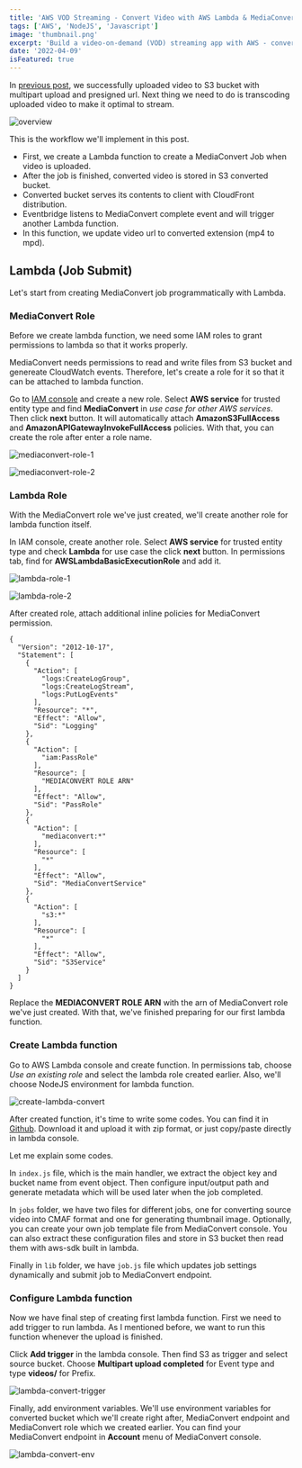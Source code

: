```yaml
---
title: 'AWS VOD Streaming - Convert Video with AWS Lambda & MediaConvert'
tags: ['AWS', 'NodeJS', 'Javascript']
image: 'thumbnail.png'
excerpt: 'Build a video-on-demand (VOD) streaming app with AWS - convert uploaded video to adaptive media format (CMAF) with AWS Lambda and MediaConvert.'
date: '2022-04-09'
isFeatured: true
---
```


In [previous post](/posts/aws-vod-streaming-video-upload), we successfully uploaded video to S3 bucket with multipart upload and presigned url. Next thing we need to do is transcoding uploaded video to make it optimal to stream.

![overview](overview.png)

This is the workflow we'll implement in this post.

* First, we create a Lambda function to create a MediaConvert Job when video is uploaded.
* After the job is finished, converted video is stored in S3 converted bucket.
* Converted bucket serves its contents to client with CloudFront distribution.
* Eventbridge listens to MediaConvert complete event and will trigger another Lambda function.
* In this function, we update video url to converted extension (mp4 to mpd).

## Lambda (Job Submit)

Let's start from creating MediaConvert job programmatically with Lambda.

### MediaConvert Role

Before we create lambda function, we need some IAM roles to grant permissions to lambda so that it works properly.

MediaConvert needs permissions to read and write files from S3 bucket and genereate CloudWatch events. Therefore, let's create a role for it so that it can be attached to lambda function.

Go to [IAM console](https://console.aws.amazon.com/iam/home) and create a new role. Select **AWS service** for trusted entity type and find **MediaConvert** in *use case for other AWS services*. Then click **next** button. It will automatically attach **AmazonS3FullAccess** and **AmazonAPIGatewayInvokeFullAccess** policies. With that, you can create the role after enter a role name.

![mediaconvert-role-1](mediaconvert-role-1.png)

![mediaconvert-role-2](mediaconvert-role-2.png)

### Lambda Role

With the MediaConvert role we've just created, we'll create another role for lambda function itself.

In IAM console, create another role. Select **AWS service** for trusted entity type and check **Lambda** for use case the click **next** button. In permissions tab, find for **AWSLambdaBasicExecutionRole** and add it.

![lambda-role-1](lambda-role-1.png)

![lambda-role-2](lambda-role-2.png)

After created role, attach additional inline policies for MediaConvert permission.

```json:aws-vod-streaming-convert
{
  "Version": "2012-10-17",
  "Statement": [
    {
      "Action": [
        "logs:CreateLogGroup",
        "logs:CreateLogStream",
        "logs:PutLogEvents"
      ],
      "Resource": "*",
      "Effect": "Allow",
      "Sid": "Logging"
    },
    {
      "Action": [
        "iam:PassRole"
      ],
      "Resource": [
        "MEDIACONVERT ROLE ARN"
      ],
      "Effect": "Allow",
      "Sid": "PassRole"
    },
    {
      "Action": [
        "mediaconvert:*"
      ],
      "Resource": [
        "*"
      ],
      "Effect": "Allow",
      "Sid": "MediaConvertService"
    },
    {
      "Action": [
        "s3:*"
      ],
      "Resource": [
        "*"
      ],
      "Effect": "Allow",
      "Sid": "S3Service"
    }
  ]
}
```

Replace the **MEDIACONVERT ROLE ARN** with the arn of MediaConvert role we've just created. With that, we've finished preparing for our first lambda function.

### Create Lambda function

Go to AWS Lambda console and create function. In permissions tab, choose *Use an existing role* and select the lambda role created earlier. Also, we'll choose NodeJS environment for lambda function.

![create-lambda-convert](create-lambda-convert.png)

After created function, it's time to write some codes. You can find it in [Github](https://github.com/jkkrow/aws-vod-streaming/tree/main/lambda/convert). Download it and upload it with zip format, or just copy/paste directly in lambda console.

Let me explain some codes.

In `index.js` file, which is the main handler, we extract the object key and bucket name from event object. Then configure input/output path and generate metadata which will be used later when the job completed.

In `jobs` folder, we have two files for different jobs, one for converting source video into CMAF format and one for generating thumbnail image. Optionally, you can create your own job template file from MediaConvert console. You can also extract these configuration files and store in S3 bucket then read them with aws-sdk built in lambda.

Finally in `lib` folder, we have `job.js` file which updates job settings dynamically and submit job to MediaConvert endpoint.

### Configure Lambda function

Now we have final step of creating first lambda function. First we need to add trigger to run lambda. As I mentioned before, we want to run this function whenever the upload is finished.

Click **Add trigger** in the lambda console. Then find S3 as trigger and select source bucket. Choose **Multipart upload completed** for Event type and type **videos/** for Prefix.

![lambda-convert-trigger](lambda-convert-trigger.png)

Finally, add environment variables. We'll use environment variables for converted bucket which we'll create right after, MediaConvert endpoint and MediaConvert role which we created earlier. You can find your MediaConvert endpoint in **Account** menu of MediaConvert console.

![lambda-convert-env](lambda-convert-env.png)

